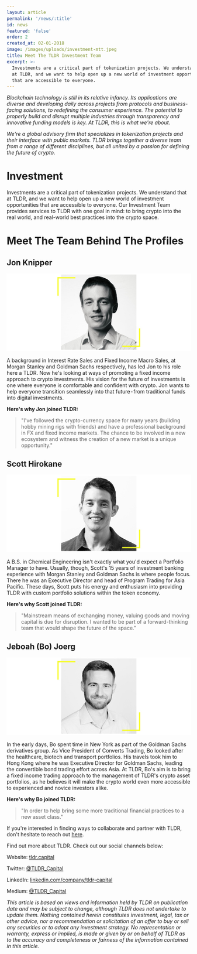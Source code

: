 ```yaml
---
layout: article
permalink: '/news/:title'
id: news
featured: 'false'
order: 2
created_at: 02-01-2018
image: /images/uploads/investment-mtt.jpeg
title: Meet The TLDR Investment Team
excerpt: >-
  Investments are a critical part of tokenization projects. We understand that
  at TLDR, and we want to help open up a new world of investment opportunities
  that are accessible to everyone.
---
```

_Blockchain technology is still in its relative infancy. Its applications are diverse and developing daily across projects from protocols and business-facing solutions, to redefining the consumer experience. The potential to properly build and disrupt multiple industries through transparency and innovative funding models is key. At TLDR, this is what we're about._

_We're a global advisory firm that specializes in tokenization projects and their interface with public markets. TLDR brings together a diverse team from a range of different disciplines, but all united by a passion for defining the future of crypto._

# Investment

Investments are a critical part of tokenization projects. We understand that at TLDR, and we want to help open up a new world of investment opportunities that are accessible to everyone. Our Investment Team provides services to TLDR with one goal in mind: to bring crypto into the real world, and real-world best practices into the crypto space.

# Meet The Team Behind The Profiles

## Jon Knipper

![Jon Knipper, TLDR.](/images/uploads/jk-mtt.jpeg)

A background in Interest Rate Sales and Fixed Income Macro Sales, at Morgan Stanley and Goldman Sachs respectively, has led Jon to his role here a TLDR. Now he's looking at ways of promoting a fixed income approach to crypto investments. His vision for the future of investments is one where everyone is comfortable and confident with crypto. Jon wants to help everyone transition seamlessly into that future - from traditional funds into digital investments.

**Here's why Jon joined TLDR:**

> "I've followed the crypto-currency space for many years (building hobby mining rigs with friends) and have a professional background in FX and fixed income markets. The chance to be involved in a new ecosystem and witness the creation of a new market is a unique opportunity."

## Scott Hirokane

![Scott Hirokane, TLDR.](/images/uploads/sh-mtt.jpeg)

A B.S. in Chemical Engineering isn't exactly what you'd expect a Portfolio Manager to have. Usually, though, Scott's 15 years of investment banking experience with Morgan Stanley and Goldman Sachs is where people focus. There he was an Executive Director and head of Program Trading for Asia Pacific. These days, Scott puts his energy and enthusiasm into providing TLDR with custom portfolio solutions within the token economy.

**Here's why Scott joined TLDR:**

> "Mainstream means of exchanging money, valuing goods and moving capital is due for disruption. I wanted to be part of a forward-thinking team that would shape the future of the space."

## Jeboah (Bo) Joerg

![Jeboah Joerg, TLDR.](/images/uploads/jj-mtt.jpeg)

In the early days, Bo spent time in New York as part of the Goldman Sachs derivatives group. As Vice President of Converts Trading, Bo looked after the healthcare, biotech and transport portfolios. His travels took him to Hong Kong where he was Executive Director for Goldman Sachs, leading the convertible bond trading effort across Asia. At TLDR, Bo's aim is to bring a fixed income trading approach to the management of TLDR's crypto asset portfolios, as he believes it will make the crypto world even more accessible to experienced and novice investors alike.

**Here's why Bo joined TLDR:**

> "In order to help bring some more traditional financial practices to a new asset class."

If you're interested in finding ways to collaborate and partner with TLDR, don't hesitate to reach out [here](https://www.tldr.capital/contact).

Find out more about TLDR. Check out our social channels below:

Website: [tldr.capital](https://www.tldr.capital/)

Twitter: [@TLDR_Capital](https://twitter.com/TLDR_Capital)

LinkedIn: [linkedin.com/company/tldr-capital](https://www.linkedin.com/company/tldr-capital/)

Medium: [@TLDR_Capital](https://medium.com/@TLDR_Capital)

_This article is based on views and information held by TLDR on publication date and may be subject to change, although TLDR does not undertake to update them. Nothing contained herein constitutes investment, legal, tax or other advice, nor a recommendation or solicitation of an offer to buy or sell any securities or to adopt any investment strategy. No representation or warranty, express or implied, is made or given by or on behalf of TLDR as to the accuracy and completeness or fairness of the information contained in this article._
